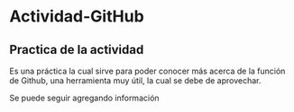 # Actividad-GitHub

## Practica de la actividad

 Es una práctica la cual sirve para poder conocer más acerca
de la función de Github, una herramienta muy útil, la cual
se debe de aprovechar.

Se puede seguir agregando información
